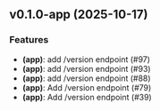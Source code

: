 ## v0.1.0-app (2025-10-17)

### Features

- **(app)**: add /version endpoint (#97)
- **(app)**: add /version endpoint (#93)
- **(app)**: add /version endpoint (#88)
- **(app)**: Add /version endpoint (#79)
- **(app)**: Add /version endpoint (#39)

